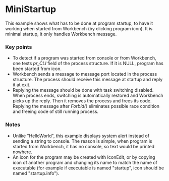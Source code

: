 # MiniStartup

This example shows what has to be done at program startup, to have it working when started from Workbench (by clicking program icon). It is minimal startup, it only handles Workbench message.

### Key points

* To detect if a program was started from console or from Workbench, one tests *pr_CLI* field of the process structure. If it is NULL, program has been started from icon.
* Workbench sends a message to message port located in the process structure. The process should receive this message at startup and reply it at exit.
* Replying the message should be done with task switching disabled. When process ends, switching is automatically restored and Workbench picks up the reply. Then it removes the process and frees its code. Replying the message after *Forbid()* eliminates possible race condition and freeing code of still running process.

### Notes

* Unlike "HelloWorld", this example displays system alert instead of sending a string to console. The reason is simple, when program is started from Workbench, it has no console, so text would be printed nowhere.
* An icon for the program may be created with IconEdit, or by copying icon of another program and changing its name to match the name of executable (for example if executable is named "startup", icon should be named "startup.info").
